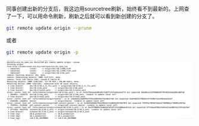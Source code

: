 同事创建出新的分支后，我这边用sourcetree刷新，始终看不到最新的。上网查了一下，可以用命令刷新，刷新之后就可以看到新创建的分支了。

```bash
git remote update origin --prune
```



或者

```bash
git remote update origin -p
```



![img](git%E6%9B%B4%E6%96%B0%E8%BF%9C%E7%A8%8B%E5%88%86%E6%94%AF.assets/watermark,type_ZmFuZ3poZW5naGVpdGk,shadow_10,text_aHR0cHM6Ly9ibG9nLmNzZG4ubmV0L2pkZDky,size_16,color_FFFFFF,t_70-16508655505992.png)